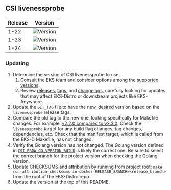## CSI livenessprobe

| Release | Version                                                      |
|---------|--------------------------------------------------------------|
| 1-22    | ![Version](https://img.shields.io/badge/version-v2.9.0-blue) |
| 1-23    | ![Version](https://img.shields.io/badge/version-v2.9.0-blue) |
| 1-24    | ![Version](https://img.shields.io/badge/version-v2.9.0-blue) |

### Updating

1. Determine the version of CSI livenessprobe to use.
   1. Consult the EKS team and consider options among the 
      [supported versions](https://kubernetes-csi.github.io/docs/livenessprobe.html#supported-versions). 
   2. Review [releases](https://github.com/kubernetes-csi/livenessprobe/releases),
      [tags](https://github.com/kubernetes-csi/livenessprobe/tags),
      and [changelogs](https://github.com/kubernetes-csi/livenessprobe/tree/master/CHANGELOG),
      carefully looking for updates that may affect EKS-Distro or downstream 
      projects like EKS-Anywhere.
2. Update the `GIT_TAG` file to have the new, desired version based on the 
   `livenessprobe` release tags.
3. Compare the old tag to the new one, looking specifically for Makefile changes.
   For example:
   [v2.2.0 compared to v2.3.0](https://github.com/kubernetes-csi/livenessprobe/compare/v2.2.0...v2.3.0).
   Check the `livenessprobe` target for any build flag changes, tag 
   changes, dependencies, etc. Check that the manifest target, which is called
   from the EKS-D Makefile, has not changed.
4. Verify the Golang version has not changed. The Golang version defined in
   [`CSI_PROW_GO_VERSION_BUILD`](https://github.com/kubernetes-csi/livenessprobe/blob/v2.7.0/release-tools/prow.sh#L89)
   is likely the correct one. Be sure to select the correct branch for the
   project version when checking the Golang version.
5. Update CHECKSUMS and attribution by running from project root:
   `make run-attribution-checksums-in-docker RELEASE_BRANCH=<release_branch>` 
   from the root of the EKS-Distro repo.
6. Update the version at the top of this README.
